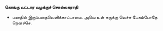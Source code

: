 **கொங்கு வட்டார வழக்குச் சொல்லகராதி**
- மனதில் இருப்பதைவெளிக்காட்டாமை. அவெ உள் சுருக்கு வெச்சு பேசும்போதே நெனச்செ.

